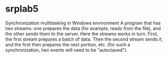 # srplab5
Synchronization multitasking in Windows environment
A program that has two streams: one prepares the data (for example, reads from the file), and the other sends them to the server. Here the streams works in turn. First, the first stream prepares a batch of data. Then the second stream sends it, and the first then prepares the next portion, etc. (for such a synchronization, two events will need to be "autoclaved").
